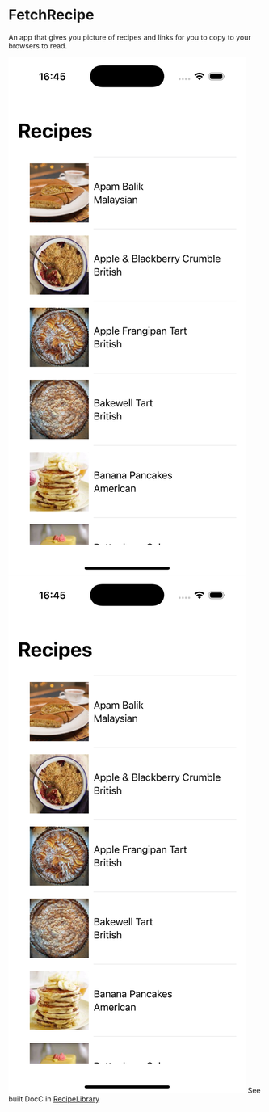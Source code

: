 # FetchRecipe
An app that gives you picture of recipes and links for you to copy to your browsers to read.

![Scrollable list](RecipeLibrary/Sources/RecipeLibrary/RecipeLibrary.docc/Resources/List.png)
![Detail links](RecipeLibrary/Sources/RecipeLibrary/RecipeLibrary.docc/Resources/List.png)
See built DocC in [RecipeLibrary](RecipeLibrary/Sources/RecipeLibrary/RecipeLibrary.docc)
